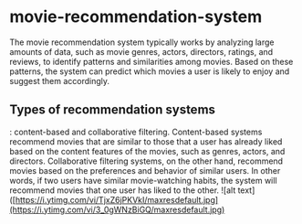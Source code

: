 # movie-recommendation-system
The movie recommendation system typically works by analyzing large amounts of data, such as movie genres, actors, directors, ratings, and reviews, to identify patterns and similarities among movies. Based on these patterns, the system can predict which movies a user is likely to enjoy and suggest them accordingly.
##  Types of recommendation systems
: content-based and collaborative filtering. Content-based systems recommend movies that are similar to those that a user has already liked based on the content features of the movies, such as genres, actors, and directors. Collaborative filtering systems, on the other hand, recommend movies based on the preferences and behavior of similar users. In other words, if two users have similar movie-watching habits, the system will recommend movies that one user has liked to the other.
![alt text]([https://i.ytimg.com/vi/TjxZ6jPKVkI/maxresdefault.jpg](https://i.ytimg.com/vi/3_0gWNzBiGQ/maxresdefault.jpg)
